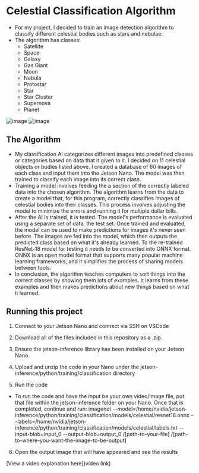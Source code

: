 # Celestial Classification Algorithm

 * For my project, I decided to train an image detection algorithm to classify different celestial bodies such as stars and nebulae.
 * The algorithm has classes:
   - Satellite
   - Space
   - Galaxy
   - Gas Giant
   - Moon
   - Nebula
   - Protostar
   - Star
   - Star Cluster
   - Supernova
   - Planet

![image](https://github.com/user-attachments/assets/59b8503f-827d-4c01-90f2-748468bfcfa0)
![image](https://github.com/user-attachments/assets/d04ad6f3-7f0f-4009-95cb-39104f234735)



## The Algorithm

* My classification AI categorizes different images into predefined classes or categories based on data that it given to it. I decided on 11 celestial objects or bodies listed above. I created a database of 60 images of each class and input them into the Jetson Nano. The model was then trained to classify each image into its correct class.
* Training a model involves feeding the a section of the correctly labeled data into the chosen algorithm. The algorithm learns from the data to create a model that, for this program, correctly classifies images of celestial bodies into their classes. This process involves adjusting the model to minimize the errors and running it for multiple dollar bills.
* After the AI is trained, it is tested. The model's performance is evaluated using a separate set of data, the test set. Once trained and evaluated, the model can be used to make predictions for images it's never seen before. The images are fed into the model, which then outputs the predicted class based on what it's already learned. To the re-trained ResNet-18 model for testing it needs to be converted into ONNX format. ONNX is an open model format that supports many popular machine learning frameworks, and it simplifies the process of sharing models between tools.
* In conclusion, the algorithm teaches computers to sort things into the correct classes by showing them lots of examples. It learns from these examples and then makes predictions about new things based on what it learned. 

## Running this project

1. Connect to your Jetson Nano and connect via SSH on VSCode

2. Download all of the files included in this repository as a .zip.

3. Ensure the jetson-inference library has been installed on your Jetson Nano.

4. Upload and unzip the code in your Nano under the jetson-inference/python/training/classification directory

5. Run the code

  * To run the code and have the input be your own video/image file, put that file within the jetson-inference folder on your Nano. Once that is completed, continue and run: imagenet --model=/home/nvidia/jetson-inference/python/training/classification/models/celestial/resnet18.onnx --labels=/home/nvidia/jetson-inference/python/training/classification/models/celestial/labels.txt --input-blob=input_0 --output-blob=output_0 /[path-to-your-file] /[path-to-where-you-want-the-image-to-be-output]

6. Open the output image that will have appeared and see the results

[View a video explanation here](video link)
